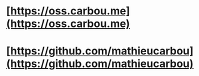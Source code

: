 # [https://oss.carbou.me](https://oss.carbou.me)

# [https://github.com/mathieucarbou](https://github.com/mathieucarbou)
